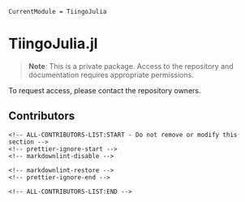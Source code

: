 ```@meta
CurrentModule = TiingoJulia
```

# TiingoJulia.jl

> **Note**: This is a private package. Access to the repository and documentation requires appropriate permissions.

To request access, please contact the repository owners.

## Contributors

```@raw html
<!-- ALL-CONTRIBUTORS-LIST:START - Do not remove or modify this section -->
<!-- prettier-ignore-start -->
<!-- markdownlint-disable -->

<!-- markdownlint-restore -->
<!-- prettier-ignore-end -->

<!-- ALL-CONTRIBUTORS-LIST:END -->
```


